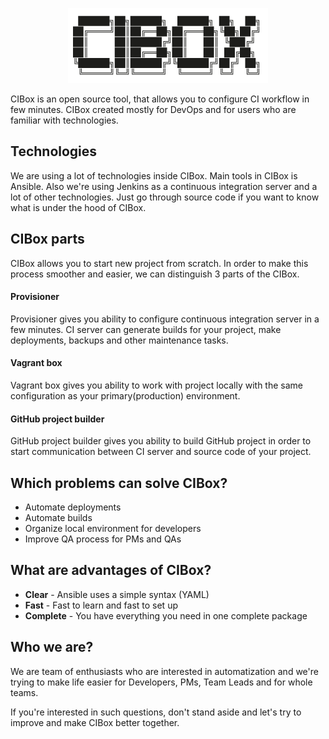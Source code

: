 <p align="center"><img src="images/cibox-logo.png" alt="CIBox Logo" /></p>
CIBox is an open source tool, that allows you to configure CI workflow in few minutes. CIBox created mostly for DevOps and for users who are familiar with technologies.

## Technologies
We are using a lot of technologies inside CIBox. Main tools in CIBox is Ansible. Also we're using Jenkins as a continuous integration server and a lot of other technologies. Just go through source code if you want to know what is under the hood of CIBox.

## CIBox parts
CIBox allows you to start new project from scratch. In order to make this process smoother and easier, we can distinguish 3 parts of the CIBox.

#### Provisioner

Provisioner gives you ability to configure continuous integration server in a few minutes. CI server can generate builds for your project, make deployments, backups and other maintenance tasks.

#### Vagrant box
Vagrant box gives you ability to work with project locally with the same configuration as your primary(production) environment.

#### GitHub project builder
GitHub project builder gives you ability to build GitHub project in order to start communication between CI server and source code of your project.

## Which problems can solve CIBox?
* Automate deployments
* Automate builds
* Organize local environment for developers
* Improve QA process for PMs and QAs

## What are advantages of CIBox?
* **Clear** - Ansible uses a simple syntax (YAML)
* **Fast** - Fast to learn and fast to set up
* **Complete** - You have everything you need in one complete package

## Who we are?
We are team of enthusiasts who are interested in automatization and we're trying to make life easier for Developers, PMs, Team Leads and for whole teams.

If you're interested in such questions, don't stand aside and let's try to improve and make CIBox better together.